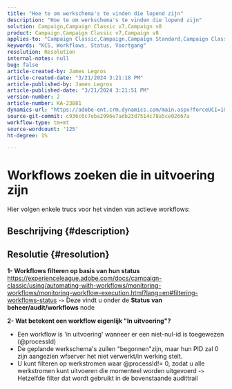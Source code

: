 ```yaml
---
title: "Hoe te om werkschema's te vinden die lopend zijn"
description: "Hoe te om werkschema's te vinden die lopend zijn"
solution: Campaign,Campaign Classic v7,Campaign v8
product: Campaign,Campaign Classic v7,Campaign v8
applies-to: "Campaign Classic,Campaign,Campaign Standard,Campaign Classic v7,Campaign v8"
keywords: "KCS, Workflows, Status, Voortgang"
resolution: Resolution
internal-notes: null
bug: false
article-created-by: James Legros
article-created-date: "3/21/2024 3:21:18 PM"
article-published-by: James Legros
article-published-date: "3/21/2024 3:21:51 PM"
version-number: 2
article-number: KA-23881
dynamics-url: "https://adobe-ent.crm.dynamics.com/main.aspx?forceUCI=1&pagetype=entityrecord&etn=knowledgearticle&id=1b39a7a7-96e7-ee11-904d-6045bd006704"
source-git-commit: c936c0c7eba2996e7adb23d7514c78a5ce02667a
workflow-type: tm+mt
source-wordcount: '125'
ht-degree: 1%

---
```


# Workflows zoeken die in uitvoering zijn




Hier volgen enkele trucs voor het vinden van actieve workflows:

## Beschrijving {#description}





## Resolutie {#resolution}


<b>1- Workflows filteren op basis van hun status</b>
https://experienceleague.adobe.com/docs/campaign-classic/using/automating-with-workflows/monitoring-workflows/monitoring-workflow-execution.html?lang=en#filtering-workflows-status -`>`  Deze vindt u onder de <b>Status van beheer/audit/workflows</b> node

<b>2- Wat betekent een workflow eigenlijk &quot;In uitvoering&quot;?</b>
- Een workflow is &#39;in uitvoering&#39; wanneer er een niet-nul-id is toegewezen (@processId)
- De geplande werkschema&#39;s zullen &quot;begonnen&quot;zijn, maar hun PID zal 0 zijn aangezien wfserver het niet verwerkt/in werking stelt.
- U kunt filteren op werkstromen waar @processId!= 0, zodat u alle werkstromen kunt uitvoeren die momenteel worden uitgevoerd -`>`  Hetzelfde filter dat wordt gebruikt in de bovenstaande audittrail
